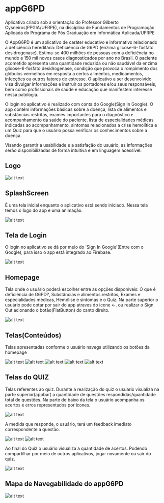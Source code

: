# appG6PD
Aplicativo criado sob a orientação do Professor Gilberto Cysneiros(PPGIA/UFRPE), na disciplina de Fundamentos de Programação Aplicada do Programa de Pós Graduação em Informática Aplicada/UFRPE

O AppG6PD é um aplicativo de caráter educativo e informativo relacionado a deficiência hereditária: Deficiência de G6PD (enzima glicose-6-
fosfato desidrogenase). Estima-se 400 milhões de pessoas com a deficiência no mundo e 150 mil novos casos diagnosticados por ano no Brasil. O paciente
acometido apresenta uma quantidade reduzida ou não saudável da enzima glicose-6-fosfato desidrogenase, condição que provoca o rompimento dos
glóbulos vermelhos em resposta a certos alimentos, medicamentos, infecções ou outros fatores de estresse. O aplicativo a ser desenvolvido visa divulgar
informações e instruir os portadores e/ou seus responsáveis, bem como profissionais de saúde e educação que manifestem interesse nessa patologia.

O login no aplicativo é realizado com conta do Google(Sign In Google). O app contém informações básicas sobre a doença, lista de alimentos e substâncias restritas, exames importantes para o diagnóstico e acompanhamento da saúde do paciente, lista de especialidades médicas indicadas ao acompanhamento, sintomas relacionados a crise hemolítica e um Quiz para que o usuário possa verificar os conhecimentos sobre a doença.

Visando garantir a usabilidade e a satisfação do usuário, as informações serão disponibilizadas de forma intuitiva e em linguagem acessível.

## Logo

![alt text](https://github.com/ivsongborges/app_G6PD/blob/master/assets/logo.jpg?raw=true)
 
## SplashScreen
É uma tela inicial enquanto o aplicativo está sendo iniciado.
Nessa tela temos o logo do app e uma animação.

![alt text](https://github.com/ivsongborges/app_G6PD/blob/master/img/splashscreen.jpeg?raw=true)

## Tela de Login
O login no aplicativo se dá por meio do 'Sign In Google'(Entre com o Google), para isso o app está integrado ao Firebase.

![alt text](https://github.com/ivsongborges/app_G6PD/blob/master/img/loginpage.jpeg?raw=true)

## Homepage
Tela onde o usuário poderá escolher entre as opções disponíveis: O que é deficiência de G6PD?, Substâncias e alimentos restritos, Exames e especialidades médicas, Hemólise e sintomas e o Quiz.
Na parte superior o usuário pode optar por sair do app atraves do icone <-, ou realizar o Sign Out acionando o botão(FlatButton) do canto direito.

![alt text](https://github.com/ivsongborges/app_G6PD/blob/master/img/homepage.jpeg?raw=true)

## Telas(Conteúdos)
Telas apresentadas conforme o usuário navega utilizando os botões da homepage

![alt text](https://github.com/ivsongborges/app_G6PD/blob/master/img/g6pdpage.jpeg?raw=true) ![alt text](https://github.com/ivsongborges/app_G6PD/blob/master/img/restritospage.jpeg?raw=true) 
![alt text](https://github.com/ivsongborges/app_G6PD/blob/master/img/examespage.jpeg?raw=true) ![alt text](https://github.com/ivsongborges/app_G6PD/blob/master/img/hemolisepage.jpeg?raw=true) 
![alt text](https://github.com/ivsongborges/app_G6PD/blob/master/img/quiz.jpeg?raw=true)

## Telas do QUIZ
Telas referentes ao quiz. Durante a realização do quiz o usuário visualiza na parte superior(appbar) a quantidade de questões respondidas/quantidade total de questões. Na parte de baixo da tela o usuário acompanha os acertos e erros representados por ícones.

![alt text](https://github.com/ivsongborges/app_G6PD/blob/master/img/quiz.jpeg?raw=true)

A medida que responde, o usuário, terá um feedback imediato correspondente a questão.

![alt text](https://github.com/ivsongborges/app_G6PD/blob/master/img/quizcorrect.jpeg?raw=true)
![alt text](https://github.com/ivsongborges/app_G6PD/blob/master/img/quizqerror.jpeg?raw=true)

Ao final do Quiz o usuário visualiza a quantidade de acertos. Podendo compartilhar por meio de outros aplicativos, jogar novamente ou sair do quiz.

![alt text](https://github.com/ivsongborges/app_G6PD/blob/master/img/finalquiz.jpeg?raw=true)

## Mapa de Navegabilidade do appG6PD

![alt text](https://github.com/ivsongborges/app_G6PD/blob/master/img/navegabilidade.jpg?raw=true)

